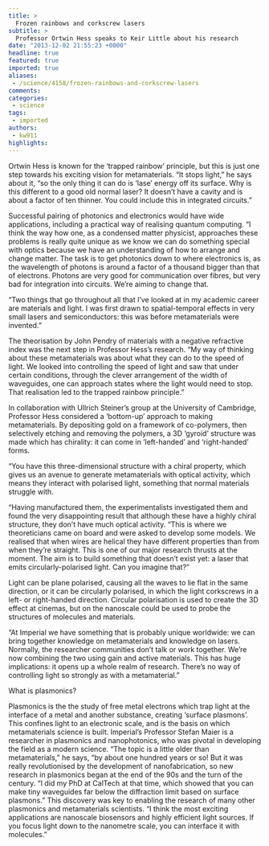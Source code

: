```yaml
---
title: >
  Frozen rainbows and corkscrew lasers
subtitle: >
  Professor Ortwin Hess speaks to Keir Little about his research
date: "2013-12-02 21:55:23 +0000"
headline: true
featured: true
imported: true
aliases:
 - /science/4158/frozen-rainbows-and-corkscrew-lasers
comments:
categories:
 - science
tags:
 - imported
authors:
 - kw911
highlights:
---
```


Ortwin Hess is known for the ‘trapped rainbow’ principle, but this is just one step towards his exciting vision for metamaterials. “It stops light,” he says about it, “so the only thing it can do is ‘lase’ energy off its surface. Why is this different to a good old normal laser? It doesn’t have a cavity and is about a factor of ten thinner. You could include this in integrated circuits.”

Successful pairing of photonics and electronics would have wide applications, including a practical way of realising quantum computing. “I think the way how one, as a condensed matter physicist, approaches these problems is really quite unique as we know we can do something special with optics because we have an understanding of how to arrange and change matter. The task is to get photonics down to where electronics is, as the wavelength of photons is around a factor of a thousand bigger than that of electrons. Photons are very good for communication over fibres, but very bad for integration into circuits. We’re aiming to change that.

“Two things that go throughout all that I’ve looked at in my academic career are materials and light. I was first drawn to spatial-temporal effects in very small lasers and semiconductors: this was before metamaterials were invented.”

The theorisation by John Pendry of materials with a negative refractive index was the next step in Professor Hess’s research. “My way of thinking about these metamaterials was about what they can do to the speed of light. We looked into controlling the speed of light and saw that under certain conditions, through the clever arrangement of the width of waveguides, one can approach states where the light would need to stop. That realisation led to the trapped rainbow principle.”

In collaboration with Ullrich Steiner’s group at the University of Cambridge, Professor Hess considered a ‘bottom-up’ approach to making metamaterials. By depositing gold on a framework of co-polymers, then selectively etching and removing the polymers, a 3D ‘gyroid’ structure was made which has chirality: it can come in ‘left-handed’ and ‘right-handed’ forms.

“You have this three-dimensional structure with a chiral property, which gives us an avenue to generate metamaterials with optical activity, which means they interact with polarised light, something that normal materials struggle with.

“Having manufactured them, the experimentalists investigated them and found the very disappointing result that although these have a highly chiral structure, they don’t have much optical activity.
 “This is where we theoreticians came on board and were asked to develop some models. We realised that when wires are helical they have different properties than from when they’re straight. This is one of our major research thrusts at the moment. The aim is to build something that doesn’t exist yet: a laser that emits circularly-polarised light. Can you imagine that?”

Light can be plane polarised, causing all the waves to lie flat in the same direction, or it can be circularly polarised, in which the light corkscrews in a left- or right-handed direction. Circular polarisation is used to create the 3D effect at cinemas, but on the nanoscale could be used to probe the structures of molecules and materials.

“At Imperial we have something that is probably unique worldwide: we can bring together knowledge on metamaterials and knowledge on lasers. Normally, the researcher communities don’t talk or work together. We’re now combining the two using gain and active materials. This has huge implications: it opens up a whole realm of research. There’s no way of controlling light so strongly as with a metamaterial.”

What is plasmonics?

Plasmonics is the the study of free metal electrons which trap light at the interface of a metal and another substance, creating ‘surface plasmons’. This confines light to an electronic scale, and is the basis on which metamaterials science is built.
 Imperial’s Professor Stefan Maier is a researcher in plasmonics and nanophotonics, who was pivotal in developing the field as a modern science. “The topic is a little older than metamaterials,” he says, “by about one hundred years or so! But it was really revolutionised by the development of nanofabrication, so new research in plasmonics began at the end of the 90s and the turn of the century.
 “I did my PhD at CalTech at that time, which showed that you can make tiny waveguides far below the diffraction limit based on surface plasmons.” This discovery was key to enabling the research of many other plasmonics and metamaterials scientists.
 “I think the most exciting applications are nanoscale biosensors and highly efficient light sources. If you focus light down to the nanometre scale, you can interface it with molecules.”
